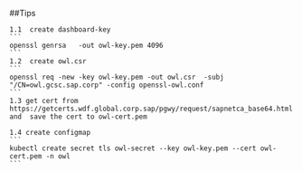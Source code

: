 ##Tips

    1.1  create dashboard-key
    ```
    openssl genrsa   -out owl-key.pem 4096
    ```
    1.2  create owl.csr
    ```
    openssl req -new -key owl-key.pem -out owl.csr  -subj "/CN=owl.gcsc.sap.corp" -config openssl-owl.conf
    ```
    1.3 get cert from https://getcerts.wdf.global.corp.sap/pgwy/request/sapnetca_base64.html and  save the cert to owl-cert.pem

    1.4 create configmap 
    ```
    kubectl create secret tls owl-secret --key owl-key.pem --cert owl-cert.pem -n owl
    ```
    